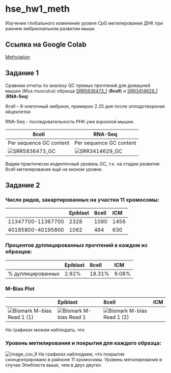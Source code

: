 # hse_hw1_meth
Изучение глобального изменения уровня CpG метилирования ДНК при раннем эмбриональном развитии мыши.

## Ссылка на Google Colab
[Methylation](https://colab.research.google.com/drive/1Yy5UmCxmQv71WKLueuSOW7T8VM9urvIa?usp=sharing)
## Задание 1
Сравним отчеты по анализу QC прямых прочтений для домашней мышки (Mus musculus) образца [SRR5836473_1](https://www.ebi.ac.uk/ena/browser/view/SRR5836473?show=reads) (**8cell**) и [SRR3414629_1](https://www.ebi.ac.uk/ena/browser/view/SRR3414629?show=reads) (**RNA-Seq**) 

8cell – 8-клеточный эмбрион, примерно 2.25 дня после оплодотворения яйцеклетки

RNA-Seq - последовательность РНК уже взрозлой мышки. 

| **8cell**     |           **RNA-Seq**            |
|----------------------------|---------------------------|
|Per sequence GC content     | Per sequence GC content    |
|![SRR5836473_GC](https://user-images.githubusercontent.com/60792064/154817884-2676a33f-5f97-4b54-8f17-67e0978c6207.png) | ![SRR3414629_GC](https://user-images.githubusercontent.com/60792064/154817893-478fc873-6147-4343-bd1a-ecfc1a73b38c.png)|

Видим практически индентичный уровень GC, т.к. на стадии развития 8cell метилирование ещё на низком уровне. 

## Задание 2
### Число ридов, закартированных на участки 11 хромосомы:
|                 | Epiblast | 8cell | ICM |
|-----------------|:---------|:------|:-----|
|11347700-11367700|2328      |1090   |1456 |
|40185800-40195800|1062      |464    |630  |

### Процентов дуплицированных прочтений в каждом из образцов:
|                 | Epiblast | 8cell | ICM |
|-----------------|:---------|:------|:-----|
|% дуплицированных|2.92%    |18.31%   |9.08% |

### M-Bias Plot
|                 | Epiblast | 8cell | ICM |
|-----------------|:---------|:------|:-----|
|![Bismark M-bias Read 1 (1)](https://user-images.githubusercontent.com/60792064/155027279-21b34b58-c5b3-4708-8b3c-2f3c370906e2.png)|![Bismark M-bias Read 1](https://user-images.githubusercontent.com/60792064/155027233-a789414b-1390-428c-8951-af82872cd9ef.png)  |![Bismark M-bias Read 1 (2)](https://user-images.githubusercontent.com/60792064/155027309-eb0ab5a4-c9e9-4225-a80a-9b68d03acddf.png) |
На графиках можем наблюдать, что 


### Уровень метилирования и покрытия для каждого образца:
![image_cov_9](https://user-images.githubusercontent.com/60792064/155025544-0f9ce294-f1dc-483c-ad6e-d29c39c224d1.png)
На графиках наблюдаем, что покрытие сконцентрировано в райноне 11 хромосомы. Уровень метилирования в случае Эпибласта выше, чем в двух двугих.
